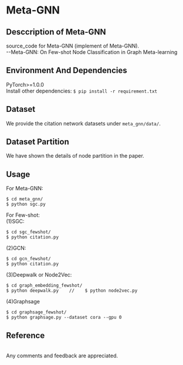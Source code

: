 # Meta-GNN
## Desccription of Meta-GNN
source_code for Meta-GNN (implement of Meta-GNN).<br>
--Meta-GNN: On Few-shot Node Classification in Graph Meta-learning

## Environment And Dependencies
PyTorch>=1.0.0<br> 
Install other dependencies: `$ pip install -r requirement.txt`

## Dataset
We provide the citation network datasets under `meta_gnn/data/`.

## Dataset Partition
We have shown the details of node partition in the paper.

## Usage
For Meta-GNN:
```
$ cd meta_gnn/
$ python sgc.py 
```

For Few-shot:<br>
(1)SGC:
```
$ cd sgc_fewshot/
$ python citation.py 
```
(2)GCN:
```
$ cd gcn_fewshot/
$ python citation.py 
```
(3)Deepwalk or Node2Vec:
```
$ cd graph_embedding_fewshot/
$ python deepwalk.py    //    $ python node2vec.py
```
(4)Graphsage
```
$ cd graphsage_fewshot/
$ python graphsage.py --dataset cora --gpu 0
```

## Reference
<br>Any comments and feedback are appreciated.
